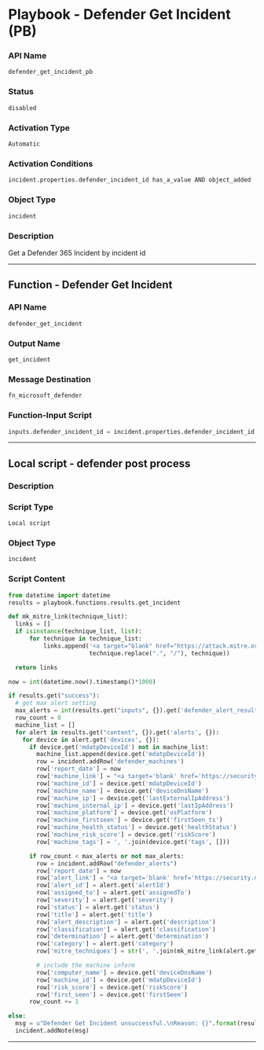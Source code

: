<!--
    DO NOT MANUALLY EDIT THIS FILE
    THIS FILE IS AUTOMATICALLY GENERATED WITH resilient-sdk codegen
    Generated with resilient-sdk v51.0.2.0.974
-->

# Playbook - Defender Get Incident (PB)

### API Name
`defender_get_incident_pb`

### Status
`disabled`

### Activation Type
`Automatic`

### Activation Conditions
`incident.properties.defender_incident_id has_a_value AND object_added`

### Object Type
`incident`

### Description
Get a Defender 365 Incident by incident id


---
## Function - Defender Get Incident

### API Name
`defender_get_incident`

### Output Name
`get_incident`

### Message Destination
`fn_microsoft_defender`

### Function-Input Script
```python
inputs.defender_incident_id = incident.properties.defender_incident_id
```

---

## Local script - defender post process

### Description


### Script Type
`Local script`

### Object Type
`incident`

### Script Content
```python
from datetime import datetime
results = playbook.functions.results.get_incident

def mk_mitre_link(technique_list):
  links = []
  if isinstance(technique_list, list):
      for technique in technique_list:
          links.append('<a target="blank" href="https://attack.mitre.org/techniques/{}">{}</a>'.format(
                       technique.replace(".", "/"), technique))

  return links

now = int(datetime.now().timestamp()*1000)

if results.get("success"):
  # get max alert setting
  max_alerts = int(results.get("inputs", {}).get('defender_alert_result_max', 0))
  row_count = 0
  machine_list = []
  for alert in results.get("content", {}).get('alerts', {}):
    for device in alert.get('devices', {}):
      if device.get('mdatpDeviceId') not in machine_list:
        machine_list.append(device.get('mdatpDeviceId'))
        row = incident.addRow('defender_machines')
        row['report_date'] = now
        row['machine_link'] = "<a target='blank' href='https://security.microsoft.com/machines/{}/overview'>Machine</a>".format(device.get('mdatpDeviceId'))
        row['machine_id'] = device.get('mdatpDeviceId')
        row['machine_name'] = device.get('deviceDnsName')
        row['machine_ip'] = device.get('lastExternalIpAddress')
        row['machine_internal_ip'] = device.get('lastIpAddress')
        row['machine_platform'] = device.get('osPlatform')
        row['machine_firstseen'] = device.get('firstSeen_ts')
        row['machine_health_status'] = device.get('healthStatus')
        row['machine_risk_score'] = device.get('riskScore')
        row['machine_tags'] = ', '.join(device.get('tags', []))

      if row_count < max_alerts or not max_alerts:
        row = incident.addRow("defender_alerts")
        row['report_date'] = now
        row['alert_link'] = "<a target='blank' href='https://security.microsoft.com/alerts/{}'>Alert</a>".format(alert.get('alertId'))
        row['alert_id'] = alert.get('alertId')
        row['assigned_to'] = alert.get('assignedTo')
        row['severity'] = alert.get('severity')
        row['status'] = alert.get('status')
        row['title'] = alert.get('title')
        row['alert_description'] = alert.get('description')
        row['classification'] = alert.get('classification')
        row['determination'] = alert.get('determination')
        row['category'] = alert.get('category')
        row['mitre_techniques'] = str(', '.join(mk_mitre_link(alert.get('mitreTechniques'))))

        # include the machine inform
        row['computer_name'] = device.get('deviceDnsName')
        row['machine_id'] = device.get('mdatpDeviceId')
        row['risk_score'] = device.get('riskScore')
        row['first_seen'] = device.get('firstSeen')
      row_count += 1

else:
  msg = u"Defender Get Incident unsuccessful.\nReason: {}".format(results.get("reason"))
  incident.addNote(msg)
```

---

